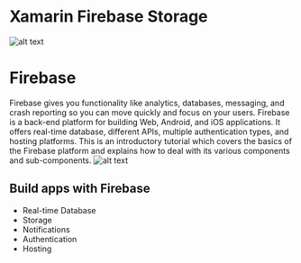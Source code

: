 # Xamarin Firebase Storage
![alt text](https://www.c-sharpcorner.com/article/xamarin-forms-working-with-firebase-storage-crud-operations2/Images/Xamarin.Forms%20Working%20With%20Firebase%20Storage%20CRUD%20Operations01.png)
# Firebase
 
Firebase gives you functionality like analytics, databases, messaging, and crash reporting so you can move quickly and focus on your users.
Firebase is a back-end platform for building Web, Android, and iOS applications. It offers real-time database, different APIs, multiple authentication types, and hosting platforms. This is an introductory tutorial which covers the basics of the Firebase platform and explains how to deal with its various components and sub-components.
 ![alt text](https://www.c-sharpcorner.com/article/xamarin-forms-working-with-firebase-storage-crud-operations2/Images/Xamarin.Forms%20Working%20With%20Firebase%20Storage%20CRUD%20Operations02.jpg)
## Build apps with Firebase

* Real-time Database
* Storage
* Notifications
* Authentication
* Hosting

